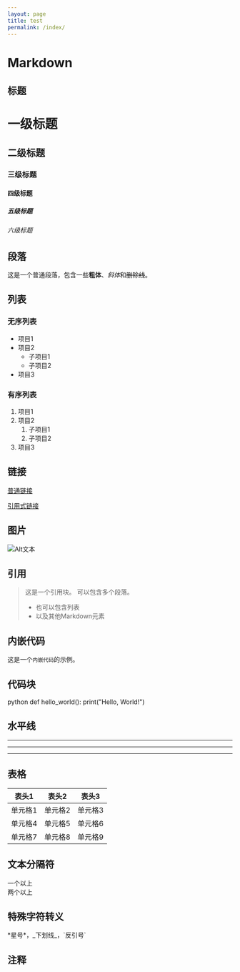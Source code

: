 ```yaml
---
layout: page
title: test
permalink: /index/
---
```


# Markdown

## 标题
# 一级标题
## 二级标题
### 三级标题
#### 四级标题
##### 五级标题
###### 六级标题

## 段落
这是一个普通段落，包含一些**粗体**、*斜体*和~~删除线~~。

## 列表
### 无序列表
- 项目1
- 项目2
  - 子项目1
  - 子项目2
- 项目3

### 有序列表
1. 项目1
2. 项目2
   1. 子项目1
   2. 子项目2
3. 项目3

## 链接
[普通链接](https://www.example.com)

[引用式链接][1]

[1]: https://www.example.com "链接标题"

## 图片
![Alt文本](https://www.example.com/image.jpg "图片标题")

## 引用
> 这是一个引用块。
> 可以包含多个段落。
> 
> - 也可以包含列表
> - 以及其他Markdown元素

## 内嵌代码
这是一个`内嵌代码`的示例。

## 代码块
python
def hello_world():
    print("Hello, World!")

## 水平线
---
***
___

## 表格
| 表头1 | 表头2 | 表头3 |
|-------|-------|-------|
| 单元格1 | 单元格2 | 单元格3 |
| 单元格4 | 单元格5 | 单元格6 |
| 单元格7 | 单元格8 | 单元格9 |

## 文本分隔符
一个以上  
两个以上

## 特殊字符转义
\*星号\*，\_下划线\_，\`反引号\`

## 注释
<!-- 这是一个注释，不会在HTML中显示 -->
